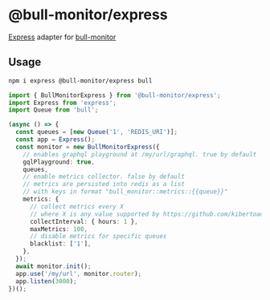 # @bull-monitor/express

[Express](https://github.com/expressjs/express) adapter for [bull-monitor](https://github.com/s-r-x/bull-monitor)

## Usage

```sh
npm i express @bull-monitor/express bull
```

```typescript
import { BullMonitorExpress } from '@bull-monitor/express';
import Express from 'express';
import Queue from 'bull';

(async () => {
  const queues = [new Queue('1', 'REDIS_URI')];
  const app = Express();
  const monitor = new BullMonitorExpress({
    // enables graphql playground at /my/url/graphql. true by default
    gqlPlayground: true,
    queues,
    // enable metrics collector. false by default
    // metrics are persisted into redis as a list
    // with keys in format "bull_monitor::metrics::{{queue}}"
    metrics: {
      // collect metrics every X
      // where X is any value supported by https://github.com/kibertoad/toad-scheduler
      collectInterval: { hours: 1 },
      maxMetrics: 100,
      // disable metrics for specific queues
      blacklist: ['1'],
    },
  });
  await monitor.init();
  app.use('/my/url', monitor.router);
  app.listen(3000);
})();
```
